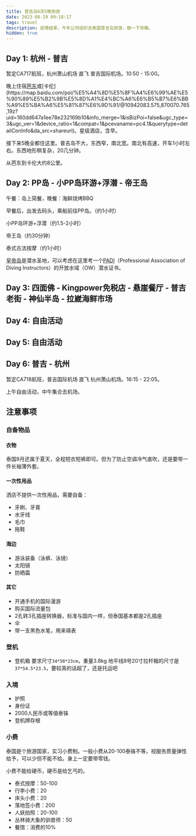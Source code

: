 ```yaml
---
title: 普吉岛6天5晚旅游
date: 2023-08-29 09:18:17
tags: travel
description: 疫情结束，今年公司组织去泰国普吉岛旅游，做一下攻略。
hidden: true
---
```

## Day 1: 杭州 - 普吉

暂定CA717航班，杭州萧山机场 直飞 普吉国际机场。10:50 - 15:00。

晚上住宿[芭东](https://map.baidu.com/search/%E8%8A%AD%E4%B8%9C%E5%8C%BA/@10943011.125,876027,19z?querytype=s&da_src=shareurl&wd=%E8%8A%AD%E4%B8%9C%E5%8C%BA&c=20553&src=0&wd2=%E6%99%AE%E5%90%89&pn=0&sug=1&l=19&b=(10942732.135,875547.57;10943688.135,876030.57)&from=webmap&biz_forward=%7B%22scaler%22:1,%22styles%22:%22pl%22%7D&sug_forward=9977073ab10d0c73028972e7&device_ratio=1)或[卡伦](https://map.baidu.com/poi/%E5%A4%8D%E5%8F%A4%E6%99%AE%E5%90%89%E5%B2%9B%E5%8D%A1%E4%BC%A6%E6%B5%B7%E6%BB%A9%E5%BA%A6%E5%81%87%E6%9D%91/@10942083.575,870070.765,19z?uid=160dd647a1ee78e232169b10&info_merge=1&isBizPoi=false&ugc_type=3&ugc_ver=1&device_ratio=1&compat=1&pcevaname=pc4.1&querytype=detailConInfo&da_src=shareurl)。星级酒店，含早。

接下来5晚全都住这里。普吉岛不大，东西窄，南北宽。南北有高速，开车1小时左右。东西地形稍复杂，20几分钟。

从芭东到卡伦大约8公里。

## Day 2: PP岛 - 小PP岛环游+浮潜 - 帝王岛

午餐：岛上简餐，晚餐：海鲜烧烤BBQ

早餐后，出发去码头，乘船前往PP岛。（约1小时）

小PP岛环游+浮潜（约1.5-2小时）

帝王岛（约30分钟）

泰式古法按摩（约1小时）

[皇帝岛](https://www.mafengwo.cn/poi/15054.html)是潜水圣地，可以考虑在这里考一个[PADI](https://www.padi.com/zh-hans/diving-in/phuket/)（Professional Association of Diving Instructors）的开放水域（OW）潜水证书。

## Day 3: 四面佛 - Kingpower免税店 - 悬崖餐厅 - 普吉老街 - 神仙半岛 - 拉崴海鲜市场

## Day 4: 自由活动

## Day 5: 自由活动

## Day 6: 普吉 - 杭州

暂定CA718航班，普吉国际机场 直飞 杭州萧山机场。16:15 - 22:05。

上午自由活动，中午集合去机场。

## 注意事项

### 自备物品

#### 衣物

泰国9月还属于夏天，全程短衣短裤即可。但为了防止空调冷气直吹，还是要带一件长袖薄外套。

#### 一次性用品

洒店不提供一次性用品，需要自备：
- 牙刷、牙膏
- 水牙线
- 毛巾
- 拖鞋

#### 海边
- 游泳装备（泳裤、泳镜）
- 太阳镜
- 防晒霜

#### 其它
- 开通手机的国际漫游
- 购买国际流量包
- 2孔转3孔插座转换器，标准与国内一样，但泰国基本都是2孔插座
- 伞
- 带一支黑色水笔，用来填表

### 登机

- 登机箱 要求尺寸`34*50*23cm`，重量3.8kg
地平线8号20寸拉杆箱的尺寸是`37*54.5*23.5`，要较真的话超了，还是托运吧

### 入境

- 护照
- 身份证
- 2000人民币或等值泰铢
- 登机牌存根

### 小费

泰国是个旅游国家，实习小费制。一般小费从20-100泰铢不等，视服务质量弹性给予，可以少但不能不给。身上一定要带零钱。

小费不能给硬币，硬币是给乞丐的。

- 泰式按摩：50-100
- 行李小费：20
- 床头小费：20
- 落地签小费：200
- 人妖拍照：20-100
- 丛林骑大象的驯兽师：50
- 餐馆：消费的10%
